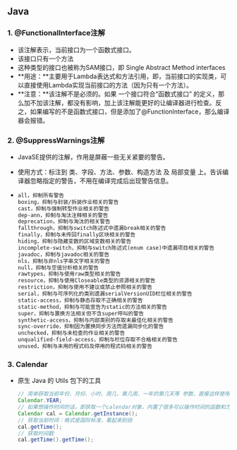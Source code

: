## Java

### 1. @FunctionalInterface注解

- 该注解表示，当前接口为一个函数式接口。
- 该接口只有一个方法
- 这种类型的接口也被称为SAM接口，即 Single Abstract Method interfaces
- **用途：**主要用于Lambda表达式和方法引用，即，当前接口的实现类，可以直接使用Lambda实现当前接口的方法（因为只有一个方法）。
- **注意：**该注解不是必须的。如果 一个接口符合“函数式接口” 的定义，那么加不加该注解，都没有影响，加上该注解能更好的让编译器进行检查。反之，如果编写的不是函数式接口，但是添加了@FunctionInterface，那么编译器会报错。

### 2. @SuppressWarnings注解

- JavaSE提供的注解，作用是屏蔽一些无关紧要的警告。

- 使用方式：标注到 类、字段、方法、参数、构造方法 及 局部变量 上。告诉编译器忽略指定的警告，不用在编译完成后出现警告信息。

- ```tex
  all，抑制所有警告
  boxing，抑制与封装/拆装作业相关的警告
  cast，抑制与强制转型作业相关的警告
  dep-ann，抑制与淘汰注释相关的警告
  deprecation，抑制与淘汰的相关警告
  fallthrough，抑制与switch陈述式中遗漏break相关的警告
  finally，抑制与未传回finally区块相关的警告
  hiding，抑制与隐藏变数的区域变数相关的警告
  incomplete-switch，抑制与switch陈述式(enum case)中遗漏项目相关的警告
  javadoc，抑制与javadoc相关的警告
  nls，抑制与非nls字串文字相关的警告
  null，抑制与空值分析相关的警告
  rawtypes，抑制与使用raw类型相关的警告
  resource，抑制与使用Closeable类型的资源相关的警告
  restriction，抑制与使用不建议或禁止参照相关的警告
  serial，抑制与可序列化的类别遗漏serialVersionUID栏位相关的警告
  static-access，抑制与静态存取不正确相关的警告
  static-method，抑制与可能宣告为static的方法相关的警告
  super，抑制与置换方法相关但不含super呼叫的警告
  synthetic-access，抑制与内部类别的存取未最佳化相关的警告
  sync-override，抑制因为置换同步方法而遗漏同步化的警告
  unchecked，抑制与未检查的作业相关的警告
  unqualified-field-access，抑制与栏位存取不合格相关的警告
  unused，抑制与未用的程式码及停用的程式码相关的警告
  ```

### 3. Calendar

- 原生 Java 的 Utils 包下的工具

  ```java
  // 简单获取当前年份、月份、小时、周几、第几周、一年的第几天等 参数，直接这样使用即可
  Calendar.YEAR; 
  // 如果想操作时间的话，即获取一个calendar对象，内置了很多可以操作时间的函数和方法
  Calendar cal = Calendar.getInstance();
  // 获取当前时间：格式是国际标准，看起来别扭
  cal.getTime();
  // 获取时间戳
  cal.getTime().getTime();
  ```

  

